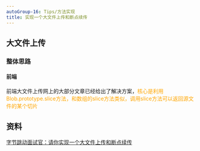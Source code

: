 ```yaml
---
autoGroup-16: Tips/方法实现
title: 实现一个大文件上传和断点续传
---
```


## 大文件上传

### 整体思路
#### 前端
前端大文件上传网上的大部分文章已经给出了解决方案，<span style="color: orange">核心是利用Blob.prototype.slice方法，和数组的slice方法类似，调用slice方法可以返回源文件的某个切片</span>

## 资料
[字节跳动面试官：请你实现一个大文件上传和断点续传](https://juejin.cn/post/6844904046436843527#heading-2)